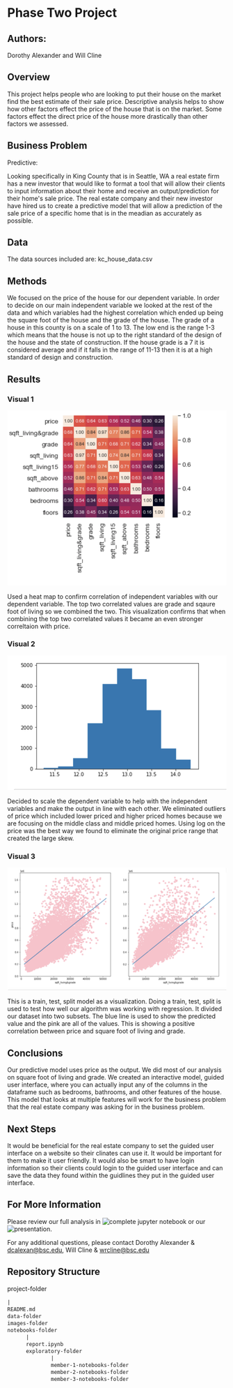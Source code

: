 # Phase Two Project 

## Authors: 
Dorothy Alexander and Will Cline

## Overview
This project helps people who are looking to put their house on the market find the best estimate of their sale price. Descriptive analysis helps to show how other factors effect the price of the house that is on the market. Some factors effect the direct price of the house more drastically than other factors we assessed.

## Business Problem
Predictive:

 Looking specifically in King County that is in Seattle, WA a real estate firm has a new investor that would like to format a tool that will allow their clients to input information about their home and receive an output/prediction for their home's sale price. The real estate company and their new investor have hired us to create a predictive model that will allow a prediction of the sale price of a specific home that is in the meadian as accurately as possible.

 ## Data
 The data sources included are:
 kc_house_data.csv 

 ## Methods
 We focused on the price of the house for our dependent variable. In order to decide on our main independent variable we looked at the rest of the data and which variables had the highest correlation which ended up being the square foot of the house and the grade of the house. The grade of a house in this county is on a scale of 1 to 13. The low end is the range 1-3 which means that the house is not up to the right standard of the design of the house and the state of construction. If the house grade is a 7 it is considered average and if it falls in the range of 11-13 then it is at a high standard of design and construction.

 ## Results
### Visual 1
![feature importance of dataset](images/feature_importance_heatmap.png)

Used a heat map to confirm correlation of independent variables with our dependent variable. The top two correlated values are grade and sqaure foot of living so we combined the two. This visualization confirms that when combining the top two correlated values it became an even stronger correltaion with price. 


### Visual 2
![scaling dependent variable to eliminate skewing](images/dependent_scaled.png)

Decided to scale the dependent variable to help with the independent variables and make the output in line with each other. We eliminated outliers of price which included lower priced and higher priced homes because we are focusing on the middle class and middle priced homes. Using log on the price was the best way we found to eliminate the original price range that created the large skew.


### Visual 3
![train,test,split](images/train_test_split.png)

This is a train, test, split model as a visualization. Doing a train, test, split is used to test how well our algorithm was working with regression. It divided our dataset into two subsets. The blue line is used to show the predicted value and the pink are all of the values. This is showing a positive correlation between price and square foot of living and grade. 

 ## Conclusions
Our predictive model uses price as the output. We did most of our analysis on square foot of living and grade. We created an interactive model, guided user interface, where you can actually input any of the columns in the dataframe such as bedrooms, bathrooms, and other features of the house. This model that looks at multiple features will work for the business problem that the real estate company was asking for in the business problem.

 ## Next Steps
It would be beneficial for the real estate company to set the guided user interface on a website so their clinates can use it. It would be important for them to make it user friendly. It would also be smart to have login information so their clients could login to the guided user interface and can save the data they found within the guidlines they put in the guided user interface. 

 ## For More Information
Please review our full analysis in ![complete jupyter notebook]() or our ![presentation]().

For any additional questions, please contact Dorothy Alexander & dcalexan@bsc.edu, Will Cline & wrcline@bsc.edu

 ## Repository Structure 


 project-folder
 
    |
    README.md
    data-folder
    images-folder
    notebooks-folder
          |
          report.ipynb
          exploratory-folder
                  |
                  member-1-notebooks-folder
                  member-2-notebooks-folder 
                  member-3-notebooks-folder 